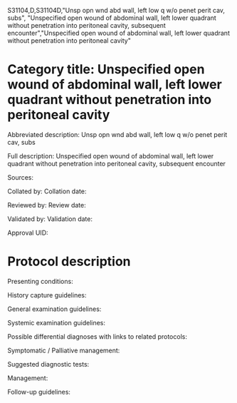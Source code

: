 S31104,D,S31104D,"Unsp opn wnd abd wall, left low q w/o penet perit cav, subs", "Unspecified open wound of abdominal wall, left lower quadrant without penetration into peritoneal cavity, subsequent encounter","Unspecified open wound of abdominal wall, left lower quadrant without penetration into peritoneal cavity"
# Category title: Unspecified open wound of abdominal wall, left lower quadrant without penetration into peritoneal cavity

Abbreviated description: Unsp opn wnd abd wall, left low q w/o penet perit cav, subs

Full description: Unspecified open wound of abdominal wall, left lower quadrant without penetration into peritoneal cavity, subsequent encounter

Sources:

Collated by:
Collation date:

Reviewed by:
Review date:

Validated by:
Validation date:

Approval UID:

# Protocol description

Presenting conditions:

History capture guidelines:

General examination guidelines:

Systemic examination guidelines:

Possible differential diagnoses with links to related protocols:

Symptomatic / Palliative management:

Suggested diagnostic tests:

Management:

Follow-up guidelines:
